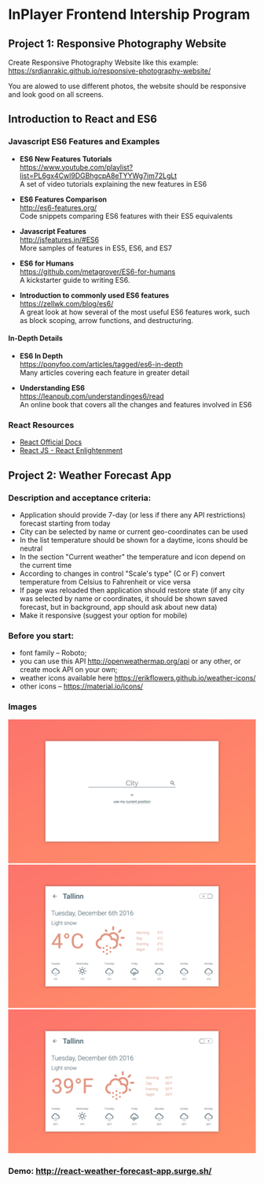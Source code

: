 # InPlayer Frontend Intership Program

## Project 1: Responsive Photography Website

Create Responsive Photography Website like this example: https://srdjanrakic.github.io/responsive-photography-website/

You are alowed to use different photos, the website should be responsive and look good on all screens.

## Introduction to React and ES6

### Javascript ES6 Features and Examples

- **ES6 New Features Tutorials**  
  https://www.youtube.com/playlist?list=PL6gx4Cwl9DGBhgcpA8eTYYWg7im72LgLt  
  A set of video tutorials explaining the new features in ES6

- **ES6 Features Comparison**  
  http://es6-features.org/  
  Code snippets comparing ES6 features with their ES5 equivalents  

- **Javascript Features**  
  http://jsfeatures.in/#ES6  
  More samples of features in ES5, ES6, and ES7
  
- **ES6 for Humans**  
  https://github.com/metagrover/ES6-for-humans  
  A kickstarter guide to writing ES6.
  
- **Introduction to commonly used ES6 features**  
  https://zellwk.com/blog/es6/  
  A great look at how several of the most useful ES6 features work, such as block scoping, arrow functions, and destructuring.
  
#### In-Depth Details

- **ES6 In Depth**  
  https://ponyfoo.com/articles/tagged/es6-in-depth  
  Many articles covering each feature in greater detail
  
- **Understanding ES6**  
  https://leanpub.com/understandinges6/read  
  An online book that covers all the changes and features involved in ES6
 
### React Resources

- [React Official Docs](https://reactjs.org/docs/getting-started.html)
- [React JS - React Enlightenment](https://www.reactenlightenment.com)

## Project 2: Weather Forecast App

### Description and acceptance criteria:
- Application should provide 7-day (or less if there any API restrictions) forecast starting from today
- City can be selected by name or current geo-coordinates can be used
- In the list temperature should be shown for a daytime, icons should be neutral
- In the section "Current weather" the temperature and icon depend on the current time
- According to changes in control "Scale's type" (C or F) convert temperature from Celsius to Fahrenheit or vice versa
- If page was reloaded then application should restore state (if any city was selected by name or coordinates, it should be shown saved forecast, but in background, app should ask about new data)
- Make it responsive (suggest your option for mobile)

### Before you start:
- font family – Roboto;
- you can use this API http://openweathermap.org/api or any other, or create mock API on your own;
- weather icons available here https://erikflowers.github.io/weather-icons/
- other icons – https://material.io/icons/

### Images
<img src="https://github.com/inplayer-org/frontend-intership/blob/master/images/WeatherApp-screen-1.jpg?sanitize=true&raw=true" />
<img src="https://github.com/inplayer-org/frontend-intership/blob/master/images/WeatherApp-screen-2.jpg?sanitize=true&raw=true" />
<img src="https://github.com/inplayer-org/frontend-intership/blob/master/images/WeatherApp-screen-3.jpg?sanitize=true&raw=true" />

### Demo: http://react-weather-forecast-app.surge.sh/
